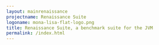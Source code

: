 ```yaml
---
layout: mainrenaissance
projectname: Renaissance Suite
logoname: mona-lisa-flat-logo.png
title: Renaissance Suite, a benchmark suite for the JVM
permalink: /index.html
---
```

